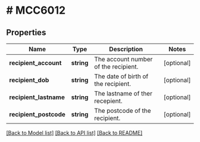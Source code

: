 # # MCC6012

## Properties

Name | Type | Description | Notes
------------ | ------------- | ------------- | -------------
**recipient_account** | **string** | The account number of the recipient. | [optional] 
**recipient_dob** | **string** | The date of birth of the recipient. | [optional] 
**recipient_lastname** | **string** | The lastname of ther recepient. | [optional] 
**recipient_postcode** | **string** | The postcode of the recipient. | [optional] 

[[Back to Model list]](../../README.md#documentation-for-models) [[Back to API list]](../../README.md#documentation-for-api-endpoints) [[Back to README]](../../README.md)


